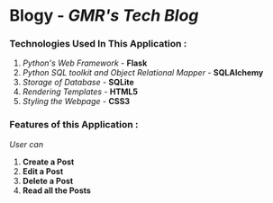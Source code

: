 # Blogy - *GMR's Tech Blog*

### Technologies Used In This Application :

1) *Python's Web Framework* - **Flask**
2) *Python SQL toolkit and Object Relational Mapper* - **SQLAlchemy**
3) *Storage of Database* - **SQLite** 
4) *Rendering Templates* - **HTML5**
5) *Styling the Webpage* - **CSS3**

### Features of this Application :

*User can*
1) **Create a Post**
2) **Edit a Post**
3) **Delete a Post**
4) **Read all the Posts**
